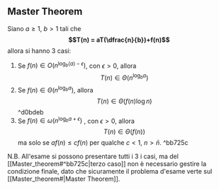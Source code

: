 ## Master Theorem
Siano $a\ge1$, $b\gt1$ tali che **$$T(n) = aT(\dfrac{n}{b})+f(n)$$**
allora si hanno 3 casi:
1. Se $f(n) \in O(n^{\log_{b}(a)-\epsilon})$, con $\epsilon\gt0$, allora $$T(n) \in \Theta(n^{\log_{b}a})$$
2. Se $f(n) \in \Theta(n^{\log_{b}a})$, allora $$T(n) \in \Theta(f(n)\log n)$$ ^d0bdeb
3. Se $f(n) \in \omega(n^{\log_{b}a + \epsilon})$ , con $\epsilon \gt 0$, allora $$T(n) \in \Theta(f(n))$$ ma solo se $af(n) \le cf(n)$ per qualche $c \lt 1$, $n \gt \bar{n}$. ^bb725c

N.B. All'esame si possono presentare tutti i 3 i casi, ma del [[Master_theorem#^bb725c|terzo caso]] non è necessario gestire la condizione finale, dato che sicuramente il problema d'esame verte sul [[Master_theorem#|Master Theorem]].